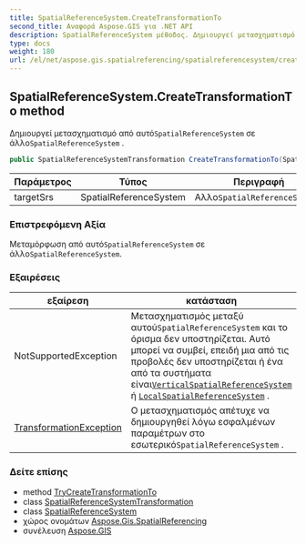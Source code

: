 ```yaml
---
title: SpatialReferenceSystem.CreateTransformationTo
second_title: Αναφορά Aspose.GIS για .NET API
description: SpatialReferenceSystem μέθοδος. Δημιουργεί μετασχηματισμό από αυτόSpatialReferenceSystem σε άλλοSpatialReferenceSystem .
type: docs
weight: 180
url: /el/net/aspose.gis.spatialreferencing/spatialreferencesystem/createtransformationto/
---
```

## SpatialReferenceSystem.CreateTransformationTo method

Δημιουργεί μετασχηματισμό από αυτό`SpatialReferenceSystem` σε άλλο`SpatialReferenceSystem` .

```csharp
public SpatialReferenceSystemTransformation CreateTransformationTo(SpatialReferenceSystem targetSrs)
```

| Παράμετρος | Τύπος | Περιγραφή |
| --- | --- | --- |
| targetSrs | SpatialReferenceSystem | Αλλο`SpatialReferenceSystem`. |

### Επιστρεφόμενη Αξία

Μεταμόρφωση από αυτό`SpatialReferenceSystem` σε άλλο`SpatialReferenceSystem`.

### Εξαιρέσεις

| εξαίρεση | κατάσταση |
| --- | --- |
| NotSupportedException | Μετασχηματισμός μεταξύ αυτού`SpatialReferenceSystem` και το όρισμα δεν υποστηρίζεται. Αυτό μπορεί να συμβεί, επειδή μια από τις προβολές δεν υποστηρίζεται ή ένα από τα συστήματα είναι[`VerticalSpatialReferenceSystem`](../../verticalspatialreferencesystem/) ή [`LocalSpatialReferenceSystem`](../../localspatialreferencesystem/) . |
| [TransformationException](../../transformationexception/) | Ο μετασχηματισμός απέτυχε να δημιουργηθεί λόγω εσφαλμένων παραμέτρων στο εσωτερικό`SpatialReferenceSystem` . |

### Δείτε επίσης

* method [TryCreateTransformationTo](../trycreatetransformationto/)
* class [SpatialReferenceSystemTransformation](../../spatialreferencesystemtransformation/)
* class [SpatialReferenceSystem](../)
* χώρος ονομάτων [Aspose.Gis.SpatialReferencing](../../spatialreferencesystem/)
* συνέλευση [Aspose.GIS](../../../)


